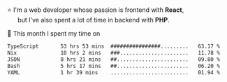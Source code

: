 ⭐ I'm a web developer whose passion is frontend with <b>React</b>,<br/>
&nbsp; &nbsp; &nbsp; but I've also spent a lot of time in backend with <b>PHP</b>.

📅 This month I spent my time on

<!--START_SECTION:waka-->

```txt
TypeScript       53 hrs 53 mins  ################.........   63.17 %
Nix              10 hrs 2 mins   ###......................   11.78 %
JSON             8 hrs 21 mins   ##.......................   09.80 %
Bash             5 hrs 17 mins   ##.......................   06.20 %
YAML             1 hr 39 mins    .........................   01.94 %
```

<!--END_SECTION:waka-->
